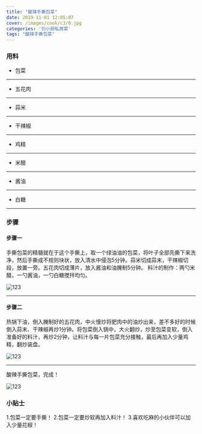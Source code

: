 ```yaml
---
title: "酸辣手撕包菜"
date: 2019-11-01 12:05:07
cover: /images/cook/c3/0.jpg
categories: '刘小厨私房菜'
tags: "酸辣手撕包菜"
---
```


### 用料

* 包菜
***
* 五花肉
***
* 蒜米
***
* 干辣椒
***
* 鸡精
***
* 米醋
***
* 酱油
***
* 白糖
***

### 步骤

#### 步骤一

手撕包菜的精髓就在于这个手撕上，取一个绿油油的包菜，将叶子全部先撕下来洗净，然后手撕成不规则块状，放入清水中侵泡5分钟。蒜米切成蒜末，干辣椒切段，放置一旁。五花肉切成薄片，放入酱油和油腌制5分钟。
料汁的制作：两勺米醋，一勺酱油，一勺白糖搅拌均匀。

![123](/images/cook/c3/1.jpg)

***

#### 步骤二

热锅下油，倒入腌制好的五花肉，中火慢炒将肥肉中的油炒出来，差不多好的时候倒入蒜末、干辣椒再炒1分钟。将包菜倒入锅中，大火翻炒，炒至包菜变软，倒入准备好的料汁，再炒2分钟，让料汁与每一片包菜充分接触，最后再加入少量鸡精，翻炒装盘。

![123](/images/cook/c3/2.jpg)

***

酸辣手撕包菜，完成！

![123](/images/cook/c3/3.jpg)

### 小贴士

1.包菜一定要手撕！
2.包菜一定要炒软再加入料汁！
3.喜欢吃麻的小伙伴可以加入少量花椒！
